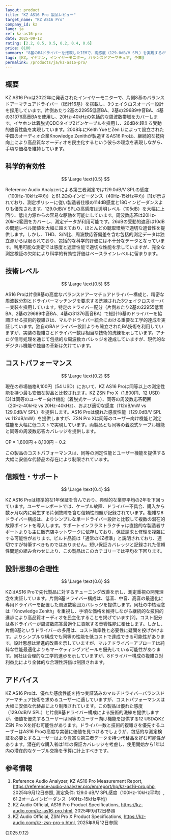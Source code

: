```yaml
---
layout: product
title: "KZ AS16 Pro 製品レビュー"
target_name: "KZ AS16 Pro"
company_id: kz
lang: ja
ref: kz-as16-pro
date: 2025-09-12
rating: [2.2, 0.5, 0.5, 0.2, 0.4, 0.6]
price: 8100
summary: "8基のBAドライバーを搭載したIEMで、高感度（129.0dB/V SPL）を実現するが、より安価な代替品によりコストパフォーマンスは制限される"
tags: [KZ, イヤホン, インイヤーモニター, バランスドアーマチュア, 予算]
permalink: /products/ja/kz-as16-pro/
---
```

## 概要

KZ AS16 Proは2022年に発表されたインイヤーモニターで、片側8基のバランスドアーマチュアドライバー（総計16基）を搭載し、3ウェイクロスオーバー設計を採用しています。片側あたり2基の22955低音BA、2基の29689中音BA、4基の31376高音BAを使用し、20Hz-40kHzの包括的な周波数帯域をカバーします。イヤホンは着脱式QDCタイプ2ピンケーブルを採用し、26dBを超える受動的遮音性能を実現しています。2008年にKeith YueとZen Liによって設立された中国のオーディオ企業Knowledge Zenithが製造するAS16 Proは、継続的な技術向上により高品質なオーディオを民主化するという彼らの理念を表現しながら、手頃な価格を維持しています。

## 科学的有効性

$$ \Large \text{0.5} $$

Reference Audio Analyzerによる第三者測定では129.0dB/V SPLの感度（100Hz-10kHz平均）と61.2Ωのインピーダンス（40Hz-15kHz平均）[1]が示されており、測定ポリシーに従い製造者仕様の114dB感度と18Ωインピーダンスよりも優先されます。129.0dB/V SPLの高感度は透明レベル（105dB）を大幅に上回り、低出力源からの容易な駆動を可能にしています。周波数応答は20Hz-20kHz範囲をカバーし、測定データが利用可能です。26dBの受動的遮音は10dBの問題レベル閾値を大幅に超えており、ほとんどの聴取環境で適切な遮音性を提供します。しかし、THD、S/N比、周波数応答偏差を含む包括的測定データは独立源からは限られており、包括的な科学的評価には不十分なデータとなっています。利用可能な測定では感度と遮音性能で適切な性能を示していますが、完全な測定検証の欠如により科学的有効性評価はベースラインレベルに留まります。

## 技術レベル

$$ \Large \text{0.5} $$

AS16 Proは片側8基の高度なバランスドアーマチュアドライバー構成と、精密な周波数分割とドライバーマッチングを要求する洗練された3ウェイクロスオーバー実装を採用しています。特定のドライバー配分（片側あたり2基の22955低音BA、2基の29689中音BA、4基の31376高音BA）で総計16基のドライバーを協調させる技術的複雑さは、マルチドライバー統合における重要な工学的達成を実証しています。独自のBAドライバー設計よりも確立されたBA技術を利用していますが、実装の複雑さとドライバー数は相当な技術的洗練を示しています。アナログ信号処理を通じて包括的な周波数カバレッジを達成していますが、現代的なデジタル機能や独自の革新は欠けています。

## コストパフォーマンス

$$ \Large \text{0.2} $$

現在の市場価格8,100円（54 USD）において、KZ AS16 Proは同等以上の測定性能を持つ最も安価な製品と比較されます。KZ ZSN Pro X（1,800円、12 USD）[3]は同等のユーザー向け機能（着脱式ケーブル）、同等の周波数応答範囲（20Hz-40kHz vs 20Hz-40kHz）、および適切な感度（112dB/mW vs 129.0dB/V SPL）を提供します。AS16 Proは優れた感度性能（129.0dB/V SPL vs 112dB/mW）を提供しますが、ZSN Pro Xは同等のユーザー向け機能と測定性能を大幅に低コストで実現しています。両製品とも同等の着脱式ケーブル機能と同等の周波数応答カバレッジを提供します。

CP = 1,800円 ÷ 8,100円 = 0.2

この製品のコストパフォーマンスは、同等の測定性能とユーザー機能を提供する大幅に安価な代替品の存在により制限されています。

## 信頼性・サポート

$$ \Large \text{0.4} $$

KZ AS16 Proは標準的な1年保証を含んでおり、典型的な業界平均の2年を下回っています。ユーザーレポートでは、ケーブル故障、ドライバー不具合、購入から数ヶ月以内に発生する片側故障を含む信頼性問題が記録されています。複雑な8ドライバー構成は、よりシンプルな単一ドライバー設計と比較して複数の潜在的故障ポイントを導入します。サポートインフラストラクチャは直接的な製造者サポートよりも主に販売店ネットワークに依存しており、保証請求と修理を複雑にする可能性があります。ビルド品質は「通常のKZ標準」と説明されており、適切ですが特筆すべきものではありません。短い保証カバレッジと記録された信頼性問題の組み合わせにより、この製品はこのカテゴリーでは平均を下回ります。

## 設計思想の合理性

$$ \Large \text{0.6} $$

KZはAS16 Proで先代製品に対するチューニング改善を示し、測定重視の開発理念を実証しています。片側8基ドライバー構成は、低音、中音、高音の最適化に専用ドライバーを配置した周波数範囲カバレッジを提供します。同社の中核理念は「Knowledge Zenith」を重視し、手頃な価格を維持しながら継続的な技術的進歩により高品質オーディオを民主化することを掲げています[2]。コスト配分は各ドライバーが周波数応答最適化に貢献する音響性能に奉仕します。しかし、片側8基というドライバーの多用は、コスト効率性と必要性に疑問を投げかけます。よりシンプルな構成でも同等の性能を低コストで達成できる可能性があります。設計思想は漸進的改善を示していますが、マルチドライバーアプローチは純粋な性能最適化よりもマーケティングアピールを優先している可能性があります。同社は合理的な工学的進歩を示していますが、8ドライバー構成の複雑さ対利益比により全体的な合理性評価は制限されます。

## アドバイス

KZ AS16 Proは、優れた感度性能を持つ実証済みのマルチドライバーバランスドアーマチュア技術を求めるユーザーに適していますが、コストパフォーマンスは大幅に安価な代替品により制限されています。この製品は優れた感度（129.0dB/V SPL）と片側8基ドライバー構成による技術的洗練を提供しますが、価値を優先するユーザーは同等のユーザー向け機能を提供する12 USDのKZ ZSN Pro Xを好む可能性があります。ドライバー数と技術的複雑さを優先するユーザーはAS16 Proの高度な実装に価値を見つけるでしょうが、包括的な測定検証を必要とするユーザーはより豊富な第三者データを持つ代替品を好む可能性があります。潜在的な購入者は1年の保証カバレッジを考慮し、使用開始から1年以内の潜在的なケーブル交換を予算に計上すべきです。

## 参考情報

1. Reference Audio Analyzer, KZ AS16 Pro Measurement Report, https://reference-audio-analyzer.pro/en/report/hp/kz-as16-pro.php, 2025年9月12日参照, 測定条件: 129.0 dB/V SPL感度（100Hz-10kHz平均）, 61.2オームインピーダンス（40Hz-15kHz平均）
2. KZ Audio Official, AS16 Pro Product Specifications, https://kz-audio.com/kz-as16-pro.html, 2025年9月12日参照
3. KZ Audio Official, ZSN Pro X Product Specifications, https://kz-audio.com/kz-zsn-pro-x.html, 2025年9月12日参照

(2025.9.12)